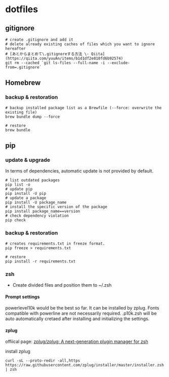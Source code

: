 # dotfiles
## gitignore
```shell
# create .gitignore and add it
# delete already existing caches of files which you want to ignore hereafter
# [あとからまとめて\.gitignoreする方法 \- Qiita](https://qiita.com/yuuAn/items/b1d1df2e810fd6b92574)
git rm --cached `git ls-files --full-name -i --exclude-from=.gitignore`
```
## Homebrew
### backup & restoration
```shell
# backup installed package list as a Brewfile (--force: overwrite the existing file)
brew bundle dump --force
```
```shell
# restore
brew bundle
```


## pip
### update & upgrade
In terms of dependencies, automatic update is not provided by default.

```shell
# list outdated packages
pip list -o
# update pip
pip install -U pip
# update a package
pip install -U package_name
# install the specific version of the package
pip install package_name==version
# check dependency violation
pip check
```

### backup & restoration

```shell
# creates requirements.txt in freeze format.
pip freeze > requirements.txt
```
```shell
# restore
pip install -r requirements.txt
```


### zsh

- Create divided files and position them to ~/.zsh

#### Prompt settings
powerlevel10k would be the best so far. It can be installed by zplug.
Fonts compatible with powerline are not necessarily required.
.p10k.zsh will be auto automatically cretaed after installing and initializing the settings. 


#### zplug
offiical page:
[zplug/zplug: A next\-generation plugin manager for zsh](https://github.com/zplug/zplug)

install zplug

```
curl -sL --proto-redir -all,https https://raw.githubusercontent.com/zplug/installer/master/installer.zsh | zsh
```





